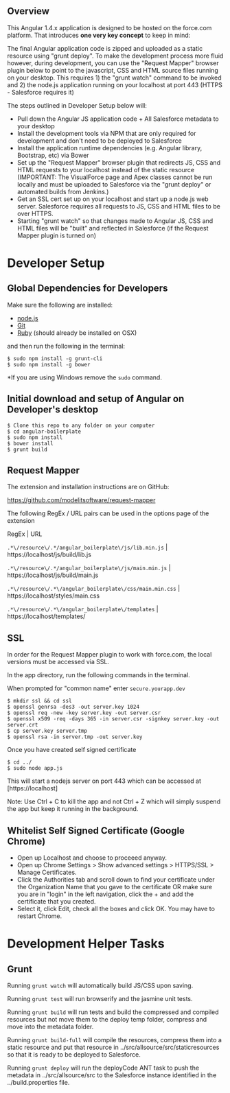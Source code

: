 ## Overview

This Angular 1.4.x application is designed to be hosted on the force.com platform. That introduces **one very key concept** to keep in mind:

The final Angular application code is zipped and uploaded as a static resource using "grunt deploy". To make the development process
more fluid however, during development, you can use the "Request Mapper" browser plugin below to point to the javascript, CSS and HTML source files
running on your desktop. This requires 1) the "grunt watch" command to be invoked and 2) the node.js application running on your localhost at port 443 (HTTPS - Salesforce requires it)

The steps outlined in Developer Setup below will:

- Pull down the Angular JS application code + All Salesforce metadata to your desktop
- Install the development tools via NPM that are only required for development and don't need to be deployed to Salesforce
- Install the application runtime dependencies (e.g. Angular library, Bootstrap, etc) via Bower
- Set up the "Request Mapper" browser plugin that redirects JS, CSS and HTML requests to your localhost instead of the static resource (IMPORTANT: The VisualForce page and Apex classes cannot be run locally and must be uploaded to Salesforce via the "grunt deploy" or automated builds from Jenkins.)
- Get an SSL cert set up on your localhost and start up a node.js web server. Salesforce requires all requests to JS, CSS and HTML files to be over HTTPS.
- Starting "grunt watch" so that changes made to Angular JS, CSS and HTML files will be "built" and reflected in Salesforce (if the Request Mapper plugin is turned on)

# Developer Setup

## Global Dependencies for Developers

Make sure the following are installed:

* [node.js](http://nodejs.org)
* [Git](http://git-scm.com/download/)
* [Ruby](https://www.ruby-lang.org/en/) (should already be installed on OSX)

and then run the following in the terminal:

    $ sudo npm install -g grunt-cli
    $ sudo npm install -g bower

*If you are using Windows remove the `sudo` command.
	
## Initial download and setup of Angular on Developer's desktop

    $ Clone this repo to any folder on your computer
    $ cd angular-boilerplate
    $ sudo npm install
    $ bower install
    $ grunt build

## Request Mapper

The extension and installation instructions are on GitHub:

https://github.com/modelitsoftware/request-mapper

The following RegEx / URL pairs can be used in the options page of the extension

RegEx | URL

`.*\/resource\/.*/angular_boilerplate\/js/lib.min.js` | https://localhost/js/build/lib.js

`.*\/resource\/.*/angular_boilerplate\/js/main.min.js` | https://localhost/js/build/main.js

`.*\/resource\/.*\/angular_boilerplate\/css/main.min.css` | https://localhost/styles/main.css

`.*\/resource\/.*\/angular_boilerplate\/templates` | https://localhost/templates/

## SSL

In order for the Request Mapper plugin to work with force.com, the local versions must be accessed via SSL.

In the app directory, run the following commands in the terminal.

When prompted for "common name" enter `secure.yourapp.dev`

    $ mkdir ssl && cd ssl
    $ openssl genrsa -des3 -out server.key 1024
    $ openssl req -new -key server.key -out server.csr
    $ openssl x509 -req -days 365 -in server.csr -signkey server.key -out server.crt
    $ cp server.key server.tmp
    $ openssl rsa -in server.tmp -out server.key

Once you have created self signed certificate

    $ cd ../
    $ sudo node app.js

This will start a nodejs server on port 443 which can be accessed at [https://localhost]

Note: Use Ctrl + C to kill the app and not Ctrl + Z which will simply suspend the app but keep it running in the background.

## Whitelist Self Signed Certificate (Google Chrome)

- Open up Localhost and choose to proceeed anyway.
- Open up Chrome Settings > Show advanced settings > HTTPS/SSL > Manage Certificates.
- Click the Authorities tab and scroll down to find your certificate under the Organization Name that you gave to the certificate OR make sure you are in "login" in the left navigation, click the + and add the certificate that you created.
- Select it, click Edit, check all the boxes and click OK. You may have to restart Chrome.

# Development Helper Tasks

## Grunt

Running `grunt watch` will automatically build JS/CSS upon saving.

Running `grunt test` will run browserify and the jasmine unit tests.

Running `grunt build` will run tests and build the compressed and compiled resources but not move them to the deploy temp folder, compress and move into the metadata folder.

Running `grunt build-full` will compile the resources, compress them into a static resource and put that resource in ../src/allsource/src/staticresources so that it is ready to be deployed to Salesforce.

Running `grunt deploy` will run the deployCode ANT task to push the metadata in ../src/allsource/src to the Salesforce instance identified in the ../build.properties file.